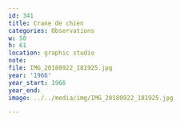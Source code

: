 ```yaml
---
id: 341
title: Crane de chien
categories: Observations
w: 50
h: 61
location: graphic studio
note:
file: IMG_20180922_181925.jpg
year: '1966'
year_start: 1966
year_end:
image: ../../media/img/IMG_20180922_181925.jpg

---
```

